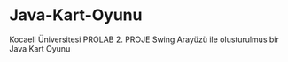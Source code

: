 # Java-Kart-Oyunu
Kocaeli  Üniversitesi PROLAB  2. PROJE
Swing Arayüzü ile olusturulmus bir Java Kart Oyunu
